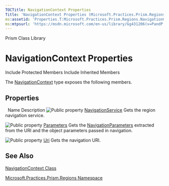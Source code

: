 ```yaml
---
TOCTitle: NavigationContext Properties
Title: 'NavigationContext Properties (Microsoft.Practices.Prism.Regions)'
ms:assetid: 'Properties.T:Microsoft.Practices.Prism.Regions.NavigationContext'
ms:mtpsurl: 'https://msdn.microsoft.com/en-us/library/Gg431206(v=PandP.50)'
---
```


Prism Class Library

NavigationContext Properties
============================

Include Protected Members
Include Inherited Members

The [NavigationContext](https://msdn.microsoft.com/t:microsoft.practices.prism.regions.navigationcontext) type exposes the following members.

Properties
----------

<span id="propertyTableToggle"></span>
 
Name
Description
![](https://msdn.microsoft.com/en-us/Gg431206.pubproperty(en-us,PandP.50).gif "Public property")
[NavigationService](https://msdn.microsoft.com/p:microsoft.practices.prism.regions.navigationcontext.navigationservice)
Gets the region navigation service.

![](https://msdn.microsoft.com/en-us/Gg431206.pubproperty(en-us,PandP.50).gif "Public property")
[Parameters](https://msdn.microsoft.com/p:microsoft.practices.prism.regions.navigationcontext.parameters)
Gets the [NavigationParameters](https://msdn.microsoft.com/t:microsoft.practices.prism.regions.navigationparameters) extracted from the URI and the object parameters passed in navigation.

![](https://msdn.microsoft.com/en-us/Gg431206.pubproperty(en-us,PandP.50).gif "Public property")
[Uri](https://msdn.microsoft.com/p:microsoft.practices.prism.regions.navigationcontext.uri)
Gets the navigation URI.

See Also
--------

<span id="seeAlsoToggle"></span>
[NavigationContext Class](https://msdn.microsoft.com/t:microsoft.practices.prism.regions.navigationcontext)

[Microsoft.Practices.Prism.Regions Namespace](https://msdn.microsoft.com/n:microsoft.practices.prism.regions)
